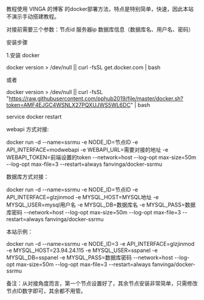 教程使用 VINGA 的博客 的docker部署方法，特点是特别简单，快速，因此本站不演示手动搭建教程。

对接前需要三个参数：节点id 服务器ip 数据库信息（数据库名、用户名、密码）

安装步骤

1.安装 docker

docker version > /dev/null || curl -fsSL get.docker.com | bash

或者


docker version > /dev/null || curl -fsSL "https://raw.githubusercontent.com/pphub2019/file/master/docker.sh?token=AMF4EJGC4WSNLX27PQXUJWS5WL6DC" | bash



service docker restart

webapi 方式对接:

docker run -d --name=ssrmu -e NODE_ID=节点ID -e API_INTERFACE=modwebapi -e WEBAPI_URL=需要对接的地址 -e WEBAPI_TOKEN=前端设置的token --network=host --log-opt max-size=50m --log-opt max-file=3 --restart=always fanvinga/docker-ssrmu

数据库方式对接：

docker run -d --name=ssrmu -e NODE_ID=节点ID -e API_INTERFACE=glzjinmod -e MYSQL_HOST=MYSQL地址 -e MYSQL_USER=mysql用户名 -e MYSQL_DB=数据库名 -e MYSQL_PASS=数据库密码 --network=host --log-opt max-size=50m --log-opt max-file=3 --restart=always fanvinga/docker-ssrmu

本站示例：

docker run -d --name=ssrmu -e NODE_ID=3 -e API_INTERFACE=glzjinmod -e MYSQL_HOST=23.94.24.115 -e MYSQL_USER=sspanel -e MYSQL_DB=sspanel -e MYSQL_PASS=数据库密码 --network=host --log-opt max-size=50m --log-opt max-file=3 --restart=always fanvinga/docker-ssrmu


备注：从对接角度而言，第一个节点设置好了，其余节点安装非常简单，只需修改节点ID数字即可，其余都不用管。
